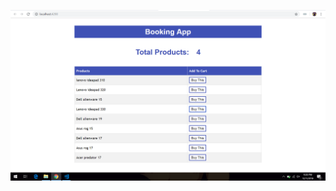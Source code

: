 ![Output Image](https://github.com/kalyan555/Berkadia-Training/blob/master/Week4/Angular%20Input-Output%20Decorators/output.png)
